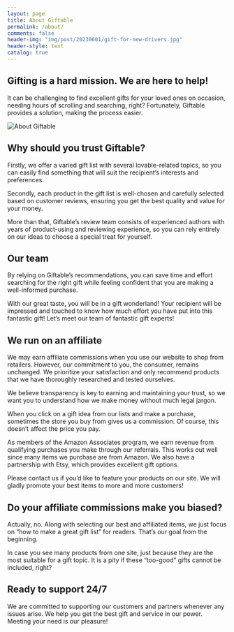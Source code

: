 ```yaml
---
layout: page
title: About Giftable
permalink: /about/
comments: false
header-img: "img/post/20230601/gift-for-new-drivers.jpg"
header-style: text
catalog: true
---
```



## Gifting is a hard mission. We are here to help!

It can be challenging to find excellent gifts for your loved ones on occasion, needing hours of scrolling and searching, right? Fortunately, Giftable provides a solution, making the process easier.

![About Giftable](https://i.imgur.com/SWyPErL.jpeg)

## Why should you trust Giftable?

Firstly, we offer a varied gift list with several lovable-related topics, so you can easily find something that will suit the recipient’s interests and preferences.

Secondly, each product in the gift list is well-chosen and carefully selected based on customer reviews, ensuring you get the best quality and value for your money.

More than that, Giftable’s review team consists of experienced authors with years of product-using and reviewing experience, so you can rely entirely on our ideas to choose a special treat for yourself.

## Our team

By relying on Giftable’s recommendations, you can save time and effort searching for the right gift while feeling confident that you are making a well-informed purchase.

With our great taste, you will be in a gift wonderland! Your recipient will be impressed and touched to know how much effort you have put into this fantastic gift! Let’s meet our team of fantastic gift experts!

## We run on an affiliate

We may earn affiliate commissions when you use our website to shop from retailers. However, our commitment to you, the consumer, remains unchanged. We prioritize your satisfaction and only recommend products that we have thoroughly researched and tested ourselves.

We believe transparency is key to earning and maintaining your trust, so we want you to understand how we make money without much legal jargon.

When you click on a gift idea from our lists and make a purchase, sometimes the store you buy from gives us a commission. Of course, this doesn’t affect the price you pay.

As members of the Amazon Associates program, we earn revenue from qualifying purchases you make through our referrals. This works out well since many items we purchase are from Amazon. We also have a partnership with Etsy, which provides excellent gift options.

Please contact us if you’d like to feature your products on our site. We will gladly promote your best items to more and more customers!

## Do your affiliate commissions make you biased?

Actually, no. Along with selecting our best and affiliated items, we just focus on “how to make a great gift list” for readers. That’s our goal from the beginning.

In case you see many products from one site, just because they are the most suitable for a gift topic. It is a pity if these “too-good” gifts cannot be included, right?

## Ready to support 24/7

We are committed to supporting our customers and partners whenever any issues arise. We help you get the best gift and service in our power. Meeting your need is our pleasure!